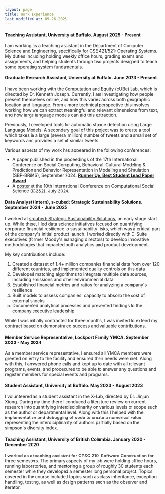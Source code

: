 ```yaml
---
layout: page
title: Work Experience
last_modified_at: 09-26-2025
---
```


#### Teaching Assistant, University at Buffalo. August 2025 - Present

I am working as a teaching assistant in the Department of Computer Science and Engineering, specifically for CSE 421/521: Operating Systems. My duties including holding weekly office hours, grading exams and assignments, and helping students through two projects designed to teach some operating system fundamentals.

#### Graduate Research Assistant, University at Buffalo. June 2023 - Present

I have been working with the [Computation and Equity (cUBe) Lab](https://cse.buffalo.edu/cubelab/), which is directed by Dr. Kenneth Joseph. Currently, I am investigating how people present themselves online, and how this varies across both geographic location and language. From a more technical perspective this involves working how we can extract meaningful and relevant dimensions from text, and how large language models can aid this extraction.

Previously, I developed tools for automatic stance detection using Large Language Models. A secondary goal of this project was to create a tool which takes in a large (several million) number of tweets and a small set of keywords and provides a set of similar tweets.

Various aspects of my work has appeared in the following conferences:

* A paper published in the proceedings of the 17th International Conference on Social Computing, Behavioral-Cultural Modeling & Prediction and Behavior Representation in Modeling and Simulation (SBP-BRiMS), September 2024. **[Runner Up, Best Student Lead Paper Award](documents/2024_SBP-BRiMS%20Award.pdf)**
* A [poster](documents/Ic2s2_Poster.pdf) at the 10th International Conference on Computational Social Science (IC2S2), July 2024.

#### Data Analyst (Intern), s-cubed: Strategic Sustainability Solutions. September 2024 - June 2025

I worked at [s-cubed: Strategic Sustainability Solutions](https://www.scubed-sustainability.com/), an early stage start up. While there, I led data science initiatives focused on quantifying corporate financial resilience to sustainability risks, which was a critical part of the company's initial product launch. I worked directly with C-Suite executives (former Moody's managing directors) to develop innovative methodologies that impacted both analytics and product development.

My key contributions include:

1. Created a dataset of 1.4+ million companies financial data from over 120 different countries, and implemented quality controls on this data
2. Developed matching algorithms to integrate multiple data sources, including emissions and other environmental data
3. Established financial metrics and ratios for analyzing a company's resilience
4. Built models to assess companies' capacity to absorb the cost of external shocks
5. Documented analytical processes and presented findings to the company executive leadership

While I was initially contracted for three months, I was invited to extend my contract based on demonstrated success and valuable contributions.

#### Member Service Representative, Lockport Family YMCA. September 2023 - May 2024

As a member service representative, I ensured all YMCA members were greeted on entry to the facility and ensured their needs were met. Along with this, I answered phone calls and kept up to date with all relevant programs, events, and procedures to be able to answer any questions and register members for special events and programs.

#### Student Assistant, University at Buffalo. May 2023 - August 2023

I volunteered as a student assistant in the X-Lab, directed by Dr. Jinjun Xiong. During my time there I conduced a literature review on current research into quantifying interdisciplinarity on various levels of scope such as the author or departmental level. Along with this I helped with the implementation and debugging of code to create a numerical value representing the interdiciplinarity of authors partially based on the simpson's diversity index.

#### Teaching Assistant, University of British Columbia. January 2020 - December 2020

I worked as a teaching assistant for CPSC 210: Software Construction for three semesters. The primary aspects of my job were holding office hours, running laboratories, and mentoring a group of roughly 30 students each semester while they developed a semester long personal project. Topics covered in the course included topics such as class inheritance, exception handling, testing, as well as design patterns such as the observer and iterator.
